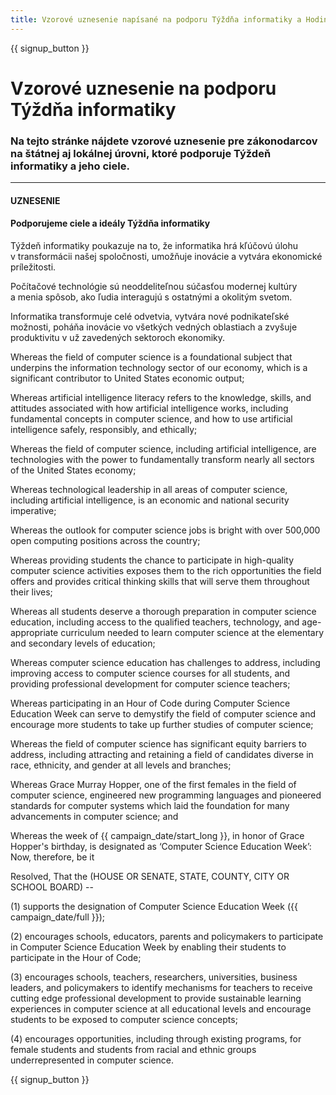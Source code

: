 ```yaml
---
title: Vzorové uznesenie napísané na podporu Týždňa informatiky a Hodiny kódu
---
```


{{ signup_button }}

# Vzorové uznesenie na podporu Týždňa informatiky

### Na tejto stránke nájdete vzorové uznesenie pre zákonodarcov na štátnej aj lokálnej úrovni, ktoré podporuje Týždeň informatiky a jeho ciele.

* * *

#### **UZNESENIE**  


#### Podporujeme ciele a ideály Týždňa informatiky

Týždeň informatiky poukazuje na to, že informatika hrá kľúčovú úlohu v transformácii našej spoločnosti, umožňuje inovácie a vytvára ekonomické príležitosti.

Počítačové technológie sú neoddeliteľnou súčasťou modernej kultúry a menia spôsob, ako ľudia interagujú s ostatnými a okolitým svetom.

Informatika transformuje celé odvetvia, vytvára nové podnikateľské možnosti, poháňa inovácie vo všetkých vedných oblastiach a zvyšuje produktivitu v už zavedených sektoroch ekonomiky.

Whereas the field of computer science is a foundational subject that underpins the information technology sector of our economy, which is a significant contributor to United States economic output;

Whereas artificial intelligence literacy refers to the knowledge, skills, and attitudes associated with how artificial intelligence works, including fundamental concepts in computer science, and how to use artificial intelligence safely, responsibly, and ethically;

Whereas the field of computer science, including artificial intelligence, are technologies with the power to fundamentally transform nearly all sectors of the United States economy;

Whereas technological leadership in all areas of computer science, including artificial intelligence, is an economic and national security imperative;

Whereas the outlook for computer science jobs is bright with over 500,000 open computing positions across the country;

Whereas providing students the chance to participate in high-quality computer science activities exposes them to the rich opportunities the field offers and provides critical thinking skills that will serve them throughout their lives;

Whereas all students deserve a thorough preparation in computer science education, including access to the qualified teachers, technology, and age-appropriate curriculum needed to learn computer science at the elementary and secondary levels of education;

Whereas computer science education has challenges to address, including improving access to computer science courses for all students, and providing professional development for computer science teachers;

Whereas participating in an Hour of Code during Computer Science Education Week can serve to demystify the field of computer science and encourage more students to take up further studies of computer science;

Whereas the field of computer science has significant equity barriers to address, including attracting and retaining a field of candidates diverse in race, ethnicity, and gender at all levels and branches;

Whereas Grace Murray Hopper, one of the first females in the field of computer science, engineered new programming languages and pioneered standards for computer systems which laid the foundation for many advancements in computer science; and

Whereas the week of {{ campaign_date/start_long }}, in honor of Grace Hopper's birthday, is designated as ‘Computer Science Education Week’: Now, therefore, be it <br />

Resolved, That the (HOUSE OR SENATE, STATE, COUNTY, CITY OR SCHOOL BOARD) --

(1) supports the designation of Computer Science Education Week ({{ campaign_date/full }});

(2) encourages schools, educators, parents and policymakers to participate in Computer Science Education Week by enabling their students to participate in the Hour of Code;

(3) encourages schools, teachers, researchers, universities, business leaders, and policymakers to identify mechanisms for teachers to receive cutting edge professional development to provide sustainable learning experiences in computer science at all educational levels and encourage students to be exposed to computer science concepts;

(4) encourages opportunities, including through existing programs, for female students and students from racial and ethnic groups underrepresented in computer science.

{{ signup_button }}